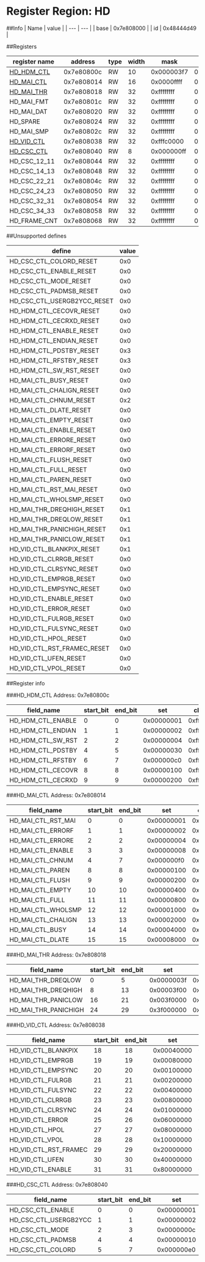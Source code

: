 # Register Region: HD


##Info
| Name | value |
| --- | --- |
| base | 0x7e808000 |
| id | 0x48444d49 |

##Registers

| register name | address | type | width | mask | reset |
| --- | --- | --- | --- | --- | --- |
| [HD_HDM_CTL](#hd_hdm_ctl) | 0x7e80800c | RW | 10 | 0x000003f7 | 0x000000f0 |
| [HD_MAI_CTL](#hd_mai_ctl) | 0x7e808014 | RW | 16 | 0x0000ffff | 0x00000020 |
| [HD_MAI_THR](#hd_mai_thr) | 0x7e808018 | RW | 32 | 0xffffffff | 0x01010101 |
| HD_MAI_FMT | 0x7e80801c | RW | 32 | 0xffffffff | 0000000000 |
| HD_MAI_DAT | 0x7e808020 | RW | 32 | 0xffffffff | 0000000000 |
| HD_SPARE | 0x7e808024 | RW | 32 | 0xffffffff | 0000000000 |
| HD_MAI_SMP | 0x7e80802c | RW | 32 | 0xffffffff | 0000000000 |
| [HD_VID_CTL](#hd_vid_ctl) | 0x7e808038 | RW | 32 | 0xfffc0000 | 0x00040000 |
| [HD_CSC_CTL](#hd_csc_ctl) | 0x7e808040 | RW | 8 | 0x000000ff | 0000000000 |
| HD_CSC_12_11 | 0x7e808044 | RW | 32 | 0xffffffff | 0000000000 |
| HD_CSC_14_13 | 0x7e808048 | RW | 32 | 0xffffffff | 0000000000 |
| HD_CSC_22_21 | 0x7e80804c | RW | 32 | 0xffffffff | 0000000000 |
| HD_CSC_24_23 | 0x7e808050 | RW | 32 | 0xffffffff | 0000000000 |
| HD_CSC_32_31 | 0x7e808054 | RW | 32 | 0xffffffff | 0000000000 |
| HD_CSC_34_33 | 0x7e808058 | RW | 32 | 0xffffffff | 0000000000 |
| HD_FRAME_CNT | 0x7e808068 | RW | 32 | 0xffffffff | 0000000000 |

##Unsupported defines

| define | value |
| --- | --- |
| HD_CSC_CTL_COLORD_RESET | 0x0 |
| HD_CSC_CTL_ENABLE_RESET | 0x0 |
| HD_CSC_CTL_MODE_RESET | 0x0 |
| HD_CSC_CTL_PADMSB_RESET | 0x0 |
| HD_CSC_CTL_USERGB2YCC_RESET | 0x0 |
| HD_HDM_CTL_CECOVR_RESET | 0x0 |
| HD_HDM_CTL_CECRXD_RESET | 0x0 |
| HD_HDM_CTL_ENABLE_RESET | 0x0 |
| HD_HDM_CTL_ENDIAN_RESET | 0x0 |
| HD_HDM_CTL_PDSTBY_RESET | 0x3 |
| HD_HDM_CTL_RFSTBY_RESET | 0x3 |
| HD_HDM_CTL_SW_RST_RESET | 0x0 |
| HD_MAI_CTL_BUSY_RESET | 0x0 |
| HD_MAI_CTL_CHALIGN_RESET | 0x0 |
| HD_MAI_CTL_CHNUM_RESET | 0x2 |
| HD_MAI_CTL_DLATE_RESET | 0x0 |
| HD_MAI_CTL_EMPTY_RESET | 0x0 |
| HD_MAI_CTL_ENABLE_RESET | 0x0 |
| HD_MAI_CTL_ERRORE_RESET | 0x0 |
| HD_MAI_CTL_ERRORF_RESET | 0x0 |
| HD_MAI_CTL_FLUSH_RESET | 0x0 |
| HD_MAI_CTL_FULL_RESET | 0x0 |
| HD_MAI_CTL_PAREN_RESET | 0x0 |
| HD_MAI_CTL_RST_MAI_RESET | 0x0 |
| HD_MAI_CTL_WHOLSMP_RESET | 0x0 |
| HD_MAI_THR_DREQHIGH_RESET | 0x1 |
| HD_MAI_THR_DREQLOW_RESET | 0x1 |
| HD_MAI_THR_PANICHIGH_RESET | 0x1 |
| HD_MAI_THR_PANICLOW_RESET | 0x1 |
| HD_VID_CTL_BLANKPIX_RESET | 0x1 |
| HD_VID_CTL_CLRRGB_RESET | 0x0 |
| HD_VID_CTL_CLRSYNC_RESET | 0x0 |
| HD_VID_CTL_EMPRGB_RESET | 0x0 |
| HD_VID_CTL_EMPSYNC_RESET | 0x0 |
| HD_VID_CTL_ENABLE_RESET | 0x0 |
| HD_VID_CTL_ERROR_RESET | 0x0 |
| HD_VID_CTL_FULRGB_RESET | 0x0 |
| HD_VID_CTL_FULSYNC_RESET | 0x0 |
| HD_VID_CTL_HPOL_RESET | 0x0 |
| HD_VID_CTL_RST_FRAMEC_RESET | 0x0 |
| HD_VID_CTL_UFEN_RESET | 0x0 |
| HD_VID_CTL_VPOL_RESET | 0x0 |

##Register info


###HD_HDM_CTL
 Address: 0x7e80800c

| field_name | start_bit | end_bit | set | clear | reset |
| --- | --- | --- | --- | --- | --- |
| HD_HDM_CTL_ENABLE | 0 | 0 | 0x00000001 | 0xfffffffe | 0x0 |
| HD_HDM_CTL_ENDIAN | 1 | 1 | 0x00000002 | 0xfffffffd | 0x0 |
| HD_HDM_CTL_SW_RST | 2 | 2 | 0x00000004 | 0xfffffffb | 0x0 |
| HD_HDM_CTL_PDSTBY | 4 | 5 | 0x00000030 | 0xffffffcf | 0x3 |
| HD_HDM_CTL_RFSTBY | 6 | 7 | 0x000000c0 | 0xffffff3f | 0x3 |
| HD_HDM_CTL_CECOVR | 8 | 8 | 0x00000100 | 0xfffffeff | 0x0 |
| HD_HDM_CTL_CECRXD | 9 | 9 | 0x00000200 | 0xfffffdff | 0x0 |

###HD_MAI_CTL
 Address: 0x7e808014

| field_name | start_bit | end_bit | set | clear | reset |
| --- | --- | --- | --- | --- | --- |
| HD_MAI_CTL_RST_MAI | 0 | 0 | 0x00000001 | 0xfffffffe | 0x0 |
| HD_MAI_CTL_ERRORF | 1 | 1 | 0x00000002 | 0xfffffffd | 0x0 |
| HD_MAI_CTL_ERRORE | 2 | 2 | 0x00000004 | 0xfffffffb | 0x0 |
| HD_MAI_CTL_ENABLE | 3 | 3 | 0x00000008 | 0xfffffff7 | 0x0 |
| HD_MAI_CTL_CHNUM | 4 | 7 | 0x000000f0 | 0xffffff0f | 0x2 |
| HD_MAI_CTL_PAREN | 8 | 8 | 0x00000100 | 0xfffffeff | 0x0 |
| HD_MAI_CTL_FLUSH | 9 | 9 | 0x00000200 | 0xfffffdff | 0x0 |
| HD_MAI_CTL_EMPTY | 10 | 10 | 0x00000400 | 0xfffffbff | 0x0 |
| HD_MAI_CTL_FULL | 11 | 11 | 0x00000800 | 0xfffff7ff | 0x0 |
| HD_MAI_CTL_WHOLSMP | 12 | 12 | 0x00001000 | 0xffffefff | 0x0 |
| HD_MAI_CTL_CHALIGN | 13 | 13 | 0x00002000 | 0xffffdfff | 0x0 |
| HD_MAI_CTL_BUSY | 14 | 14 | 0x00004000 | 0xffffbfff | 0x0 |
| HD_MAI_CTL_DLATE | 15 | 15 | 0x00008000 | 0xffff7fff | 0x0 |

###HD_MAI_THR
 Address: 0x7e808018

| field_name | start_bit | end_bit | set | clear | reset |
| --- | --- | --- | --- | --- | --- |
| HD_MAI_THR_DREQLOW | 0 | 5 | 0x0000003f | 0xffffffc0 | 0x1 |
| HD_MAI_THR_DREQHIGH | 8 | 13 | 0x00003f00 | 0xffffc0ff | 0x1 |
| HD_MAI_THR_PANICLOW | 16 | 21 | 0x003f0000 | 0xffc0ffff | 0x1 |
| HD_MAI_THR_PANICHIGH | 24 | 29 | 0x3f000000 | 0xc0ffffff | 0x1 |

###HD_VID_CTL
 Address: 0x7e808038

| field_name | start_bit | end_bit | set | clear | reset |
| --- | --- | --- | --- | --- | --- |
| HD_VID_CTL_BLANKPIX | 18 | 18 | 0x00040000 | 0xfffbffff | 0x1 |
| HD_VID_CTL_EMPRGB | 19 | 19 | 0x00080000 | 0xfff7ffff | 0x0 |
| HD_VID_CTL_EMPSYNC | 20 | 20 | 0x00100000 | 0xffefffff | 0x0 |
| HD_VID_CTL_FULRGB | 21 | 21 | 0x00200000 | 0xffdfffff | 0x0 |
| HD_VID_CTL_FULSYNC | 22 | 22 | 0x00400000 | 0xffbfffff | 0x0 |
| HD_VID_CTL_CLRRGB | 23 | 23 | 0x00800000 | 0xff7fffff | 0x0 |
| HD_VID_CTL_CLRSYNC | 24 | 24 | 0x01000000 | 0xfeffffff | 0x0 |
| HD_VID_CTL_ERROR | 25 | 26 | 0x06000000 | 0xf9ffffff | 0x0 |
| HD_VID_CTL_HPOL | 27 | 27 | 0x08000000 | 0xf7ffffff | 0x0 |
| HD_VID_CTL_VPOL | 28 | 28 | 0x10000000 | 0xefffffff | 0x0 |
| HD_VID_CTL_RST_FRAMEC | 29 | 29 | 0x20000000 | 0xdfffffff | 0x0 |
| HD_VID_CTL_UFEN | 30 | 30 | 0x40000000 | 0xbfffffff | 0x0 |
| HD_VID_CTL_ENABLE | 31 | 31 | 0x80000000 | 0x7fffffff | 0x0 |

###HD_CSC_CTL
 Address: 0x7e808040

| field_name | start_bit | end_bit | set | clear | reset |
| --- | --- | --- | --- | --- | --- |
| HD_CSC_CTL_ENABLE | 0 | 0 | 0x00000001 | 0xfffffffe | 0x0 |
| HD_CSC_CTL_USERGB2YCC | 1 | 1 | 0x00000002 | 0xfffffffd | 0x0 |
| HD_CSC_CTL_MODE | 2 | 3 | 0x0000000c | 0xfffffff3 | 0x0 |
| HD_CSC_CTL_PADMSB | 4 | 4 | 0x00000010 | 0xffffffef | 0x0 |
| HD_CSC_CTL_COLORD | 5 | 7 | 0x000000e0 | 0xffffff1f | 0x0 |
